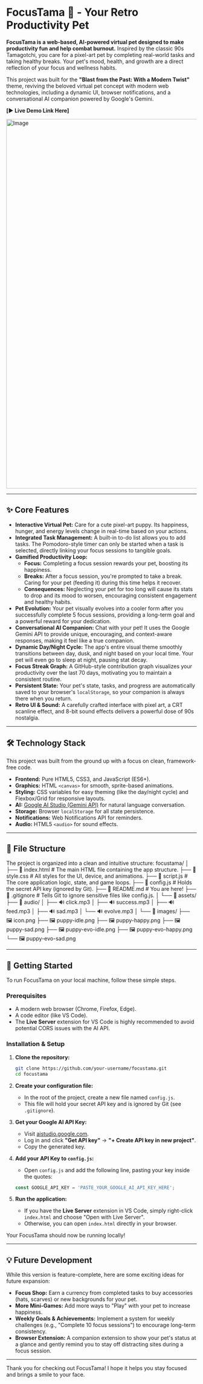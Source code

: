 # FocusTama 🐾 - Your Retro Productivity Pet

**FocusTama is a web-based, AI-powered virtual pet designed to make productivity fun and help combat burnout.** Inspired by the classic 90s Tamagotchi, you care for a pixel-art pet by completing real-world tasks and taking healthy breaks. Your pet's mood, health, and growth are a direct reflection of your focus and wellness habits.

This project was built for the **"Blast from the Past: With a Modern Twist"** theme, reviving the beloved virtual pet concept with modern web technologies, including a dynamic UI, browser notifications, and a conversational AI companion powered by Google's Gemini.

**[▶️ Live Demo Link Here]** <!-- TODO: Add your live demo link (e.g., from GitHub Pages or Netlify) -->

<img width="1908" height="976" alt="Image" src="https://github.com/user-attachments/assets/9001aba8-3a62-4e7c-88fb-244f5c05d634" />
<!-- TODO: Add a screenshot of your app to the repository and update the path above! -->

---

## ✨ Core Features

*   **Interactive Virtual Pet:** Care for a cute pixel-art puppy. Its happiness, hunger, and energy levels change in real-time based on your actions.
*   **Integrated Task Management:** A built-in to-do list allows you to add tasks. The Pomodoro-style timer can only be started when a task is selected, directly linking your focus sessions to tangible goals.
*   **Gamified Productivity Loop:**
    *   **Focus:** Completing a focus session rewards your pet, boosting its happiness.
    *   **Breaks:** After a focus session, you're prompted to take a break. Caring for your pet (feeding it) during this time helps it recover.
    *   **Consequences:** Neglecting your pet for too long will cause its stats to drop and its mood to worsen, encouraging consistent engagement and healthy habits.
*   **Pet Evolution:** Your pet visually evolves into a cooler form after you successfully complete 5 focus sessions, providing a long-term goal and a powerful reward for your dedication.
*   **Conversational AI Companion:** Chat with your pet! It uses the Google Gemini API to provide unique, encouraging, and context-aware responses, making it feel like a true companion.
*   **Dynamic Day/Night Cycle:** The app's entire visual theme smoothly transitions between day, dusk, and night based on your local time. Your pet will even go to sleep at night, pausing stat decay.
*   **Focus Streak Graph:** A GitHub-style contribution graph visualizes your productivity over the last 70 days, motivating you to maintain a consistent routine.
*   **Persistent State:** Your pet's state, tasks, and progress are automatically saved to your browser's `localStorage`, so your companion is always there when you return.
*   **Retro UI & Sound:** A carefully crafted interface with pixel art, a CRT scanline effect, and 8-bit sound effects delivers a powerful dose of 90s nostalgia.

---

## 🛠️ Technology Stack

This project was built from the ground up with a focus on clean, framework-free code.

*   **Frontend:** Pure HTML5, CSS3, and JavaScript (ES6+).
*   **Graphics:** HTML `<canvas>` for smooth, sprite-based animations.
*   **Styling:** CSS variables for easy theming (like the day/night cycle) and Flexbox/Grid for responsive layouts.
*   **AI:** [Google AI Studio (Gemini API)](https://aistudio.google.com/) for natural language conversation.
*   **Storage:** Browser `localStorage` for all state persistence.
*   **Notifications:** Web Notifications API for reminders.
*   **Audio:** HTML5 `<audio>` for sound effects.

---

## 📂 File Structure

The project is organized into a clean and intuitive structure:
focustama/
│
├── 📄 index.html # The main HTML file containing the app structure.
├── 📄 style.css # All styles for the UI, device, and animations.
├── 📄 script.js # The core application logic, state, and game loops.
├── 📄 config.js # Holds the secret API key (ignored by Git).
├── 📄 README.md # You are here!
├── 📄 .gitignore # Tells Git to ignore sensitive files like config.js.
│
└── 📁 assets/
├── 📁 audio/
│ ├── 🔊 click.mp3
│ ├── 🔊 success.mp3
│ ├── 🔊 feed.mp3
│ ├── 🔊 sad.mp3
│ └── 🔊 evolve.mp3
│
└── 📁 images/
├── 🖼️ icon.png
├── 🖼️ puppy-idle.png
├── 🖼️ puppy-happy.png
├── 🖼️ puppy-sad.png
├── 🖼️ puppy-evo-idle.png
├── 🖼️ puppy-evo-happy.png
└── 🖼️ puppy-evo-sad.png

---

## 🚀 Getting Started

To run FocusTama on your local machine, follow these simple steps.

### Prerequisites

*   A modern web browser (Chrome, Firefox, Edge).
*   A code editor (like VS Code).
*   The **Live Server** extension for VS Code is highly recommended to avoid potential CORS issues with the AI API.

### Installation & Setup

1.  **Clone the repository:**
    ```bash
    git clone https://github.com/your-username/focustama.git
    cd focustama
    ```

2.  **Create your configuration file:**
    *   In the root of the project, create a new file named `config.js`.
    *   This file will hold your secret API key and is ignored by Git (see `.gitignore`).

3.  **Get your Google AI API Key:**
    *   Visit [aistudio.google.com](https://aistudio.google.com/).
    *   Log in and click **"Get API key"** -> **"+ Create API key in new project"**.
    *   Copy the generated key.

4.  **Add your API Key to `config.js`:**
    *   Open `config.js` and add the following line, pasting your key inside the quotes:
    ```javascript
    const GOOGLE_API_KEY = 'PASTE_YOUR_GOOGLE_AI_API_KEY_HERE';
    ```

5.  **Run the application:**
    *   If you have the **Live Server** extension in VS Code, simply right-click `index.html` and choose "Open with Live Server".
    *   Otherwise, you can open `index.html` directly in your browser.

Your FocusTama should now be running locally!

---

## 💡 Future Development

While this version is feature-complete, here are some exciting ideas for future expansion:
*   **Focus Shop:** Earn a currency from completed tasks to buy accessories (hats, scarves) or new backgrounds for your pet.
*   **More Mini-Games:** Add more ways to "Play" with your pet to increase happiness.
*   **Weekly Goals & Achievements:** Implement a system for weekly challenges (e.g., "Complete 10 focus sessions") to encourage long-term consistency.
*   **Browser Extension:** A companion extension to show your pet's status at a glance and gently remind you to stay off distracting sites during a focus session.

---

Thank you for checking out FocusTama! I hope it helps you stay focused and brings a smile to your face.
